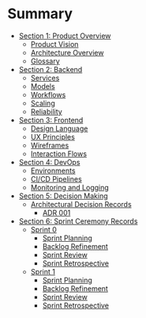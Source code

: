 # Summary

- [Section 1: Product Overview](./section-01_product-overview/chapter-00_section-header.md)
  - [Product Vision](./section-01_product-overview/chapter-01_vision.md)
  - [Architecture Overview](./section-01_product-overview/chapter-02_architecture-overview.md)
  - [Glossary](./section-01_product-overview/chapter-03_glossary.md)
- [Section 2: Backend]()
  - [Services]()
  - [Models]()
  - [ Workflows]()
  - [Scaling]()
  - [Reliability]()
- [Section 3: Frontend]()
  - [Design Language]()
  - [UX Principles]()
  - [Wireframes]()
  - [Interaction Flows]()
- [Section 4: DevOps]()
  - [Environments]()
  - [CI/CD Pipelines]()
  - [Monitoring and Logging]()
- [Section 5: Decision Making](./section-05_decision-making/chapter-00_section-header.md)
  - [Architectural Decision Records]()
    - [ADR 001]()
- [Section 6: Sprint Ceremony Records](./section-06_sprint-ceremony-records/chapter-00_section-header.md)
  - [Sprint 0]()
    - [Sprint Planning](./section-06_sprint-ceremony-records/sprint-00/01-sprint-planning.md)
    - [Backlog Refinement](./section-06_sprint-ceremony-records/sprint-00/02-backlog-refinement.md)
    - [Sprint Review](./section-06_sprint-ceremony-records/sprint-00/03-sprint-review.md)
    - [Sprint Retrospective](./section-06_sprint-ceremony-records/sprint-00/04-sprint-retro.md)
  - [Sprint 1]()
    - [Sprint Planning](./section-06_sprint-ceremony-records/sprint-01/01-sprint-planning.md)
    - [Backlog Refinement](./section-06_sprint-ceremony-records/sprint-01/02-backlog-refinement.md)
    - [Sprint Review](./section-06_sprint-ceremony-records/sprint-01/03-sprint-review.md)
    - [Sprint Retrospective](./section-06_sprint-ceremony-records/sprint-01/04-sprint-retro.md)
